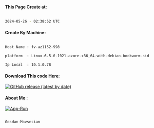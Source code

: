 
   
#### This Page Create at:

```bash

2024-05-26 - 02:38:52 UTC

```

#### Create By Machine:

```bash

Host Name : fv-az1152-998

platform  : Linux-6.5.0-1021-azure-x86_64-with-debian-bookworm-sid

Ip Local  : 10.1.0.78

```
#### Download This code Here:

[![GitHub release (latest by date)](https://img.shields.io/github/v/release/Gosdan-Movsesian/Gosdan?style=for-the-badge&label=Download)](https://github.com/Gosdan-Movsesian/Gosdan/releases) 

</p> 

#### About Me :

[![App-Run](https://github.com/Gosdan-Movsesian/Gosdan/actions/workflows/App-Run.yml/badge.svg)](https://github.com/Gosdan-Movsesian/Gosdan/actions/workflows/App-Run.yml)

```bash

Gosdan-Movsesian

```


